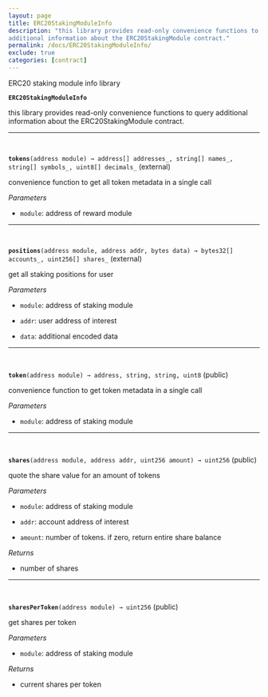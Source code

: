 ```yaml
---
layout: page
title: ERC20StakingModuleInfo
description: "this library provides read-only convenience functions to query
additional information about the ERC20StakingModule contract."
permalink: /docs/ERC20StakingModuleInfo/
exclude: true
categories: [contract]
---
```


ERC20 staking module info library



**`ERC20StakingModuleInfo`**

this library provides read-only convenience functions to query
additional information about the ERC20StakingModule contract.







****
<br>

**`tokens`**`(address module) → address[] addresses_, string[] names_, string[] symbols_, uint8[] decimals_` (external)

convenience function to get all token metadata in a single call




*Parameters*  
- `module`: address of reward module




****
<br>

**`positions`**`(address module, address addr, bytes data) → bytes32[] accounts_, uint256[] shares_` (external)

get all staking positions for user




*Parameters*  
- `module`: address of staking module

- `addr`: user address of interest

- `data`: additional encoded data




****
<br>

**`token`**`(address module) → address, string, string, uint8` (public)

convenience function to get token metadata in a single call




*Parameters*  
- `module`: address of staking module




****
<br>

**`shares`**`(address module, address addr, uint256 amount) → uint256` (public)

quote the share value for an amount of tokens




*Parameters*  
- `module`: address of staking module

- `addr`: account address of interest

- `amount`: number of tokens. if zero, return entire share balance


*Returns*  
- number of shares


****
<br>

**`sharesPerToken`**`(address module) → uint256` (public)

get shares per token




*Parameters*  
- `module`: address of staking module


*Returns*  
- current shares per token


